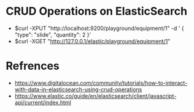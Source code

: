 # CRUD Operations on ElasticSearch

- $curl -XPUT "http://localhost:9200/playground/equipment/1" -d ' { "type": "slide", "quantity": 2 }'
- $curl -XGET "http://127.0.0.1/elastic/playground/equipment/1"


# Refrences
- https://www.digitalocean.com/community/tutorials/how-to-interact-with-data-in-elasticsearch-using-crud-operations
- https://www.elastic.co/guide/en/elasticsearch/client/javascript-api/current/index.html
